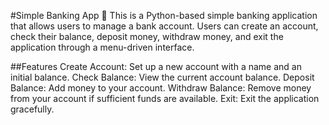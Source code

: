 #Simple Banking App 🏦
This is a Python-based simple banking application that allows users to manage a bank account. Users can create an account, check their balance, deposit money, withdraw money, and exit the application through a menu-driven interface.

##Features
Create Account: Set up a new account with a name and an initial balance.
Check Balance: View the current account balance.
Deposit Balance: Add money to your account.
Withdraw Balance: Remove money from your account if sufficient funds are available.
Exit: Exit the application gracefully.
